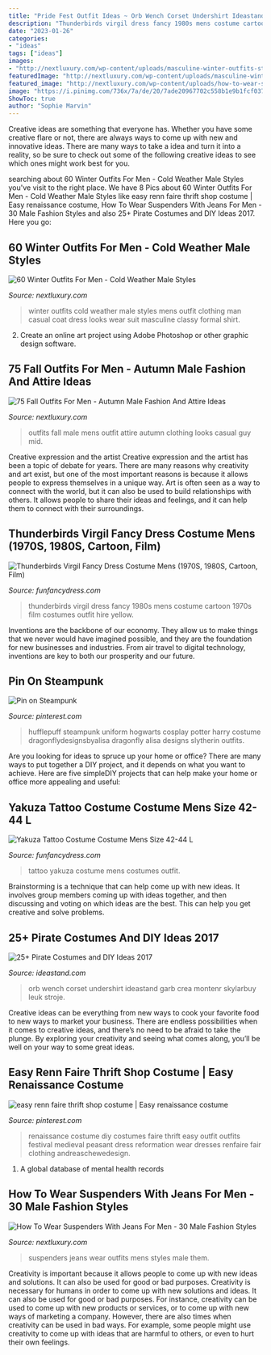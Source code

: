 ```yaml
---
title: "Pride Fest Outfit Ideas ~ Orb Wench Corset Undershirt Ideastand Garb Crea Montenr Skylarbuy Leuk Stroje"
description: "Thunderbirds virgil dress fancy 1980s mens costume cartoon 1970s film costumes outfit hire yellow"
date: "2023-01-26"
categories:
- "ideas"
tags: ["ideas"]
images:
- "http://nextluxury.com/wp-content/uploads/masculine-winter-outfits-style-ideas-for-men.jpg"
featuredImage: "http://nextluxury.com/wp-content/uploads/masculine-winter-outfits-style-ideas-for-men.jpg"
featured_image: "http://nextluxury.com/wp-content/uploads/how-to-wear-suspenders-with-jeans-outfits-mens-style-ideas.jpg"
image: "https://i.pinimg.com/736x/7a/de/20/7ade20967702c558b1e9b1fcf037e85f--hogwarts-uniform-hufflepuff-pride.jpg"
ShowToc: true
author: "Sophie Marvin"
---
```



Creative ideas are something that everyone has. Whether you have some creative flare or not, there are always ways to come up with new and innovative ideas. There are many ways to take a idea and turn it into a reality, so be sure to check out some of the following creative ideas to see which ones might work best for you.

	

		
searching about 60 Winter Outfits For Men - Cold Weather Male Styles you've visit to the right place. We have 8 Pics about 60 Winter Outfits For Men - Cold Weather Male Styles like easy renn faire thrift shop costume | Easy renaissance costume, How To Wear Suspenders With Jeans For Men - 30 Male Fashion Styles and also 25+ Pirate Costumes and DIY Ideas 2017. Here you go:
		
    
## 60 Winter Outfits For Men - Cold Weather Male Styles

<img loading=lazy src="http://nextluxury.com/wp-content/uploads/masculine-winter-outfits-style-ideas-for-men.jpg" onerror="this.onerror=null;this.src='https://tse2.mm.bing.net/th?id=OIP.YB3osOiR1lvz4M9JfoXRcAAAAA&amp;pid=15.1';" alt="60 Winter Outfits For Men - Cold Weather Male Styles">

_Source: nextluxury.com_

>winter outfits cold weather male styles mens outfit clothing man casual coat dress looks wear suit masculine classy formal shirt. 

	

2. Create an online art project using Adobe Photoshop or other graphic design software.

    
## 75 Fall Outfits For Men - Autumn Male Fashion And Attire Ideas

<img loading=lazy src="http://nextluxury.com/wp-content/uploads/mens-fall-outfits-outfit-style-ideas.jpg" onerror="this.onerror=null;this.src='https://tse4.mm.bing.net/th?id=OIP.l0RJaOsLG08nc9GTfQd8-gAAAA&amp;pid=15.1';" alt="75 Fall Outfits For Men - Autumn Male Fashion And Attire Ideas">

_Source: nextluxury.com_

>outfits fall male mens outfit attire autumn clothing looks casual guy mid. 

	

Creative expression and the artist
Creative expression and the artist has been a topic of debate for years. There are many reasons why creativity and art exist, but one of the most important reasons is because it allows people to express themselves in a unique way. Art is often seen as a way to connect with the world, but it can also be used to build relationships with others. It allows people to share their ideas and feelings, and it can help them to connect with their surroundings.

    
## Thunderbirds Virgil Fancy Dress Costume Mens (1970S, 1980S, Cartoon, Film)

<img loading=lazy src="https://www.funfancydress.com/media/catalog/product/cache/1/image/1200x/040ec09b1e35df139433887a97daa66f/S/M/SMF28919.jpg" onerror="this.onerror=null;this.src='https://tse4.mm.bing.net/th?id=OIP.uDl1WiX9UnNzAEsuAQigIgHaOO&amp;pid=15.1';" alt="Thunderbirds Virgil Fancy Dress Costume Mens (1970S, 1980S, Cartoon, Film)">

_Source: funfancydress.com_

>thunderbirds virgil dress fancy 1980s mens costume cartoon 1970s film costumes outfit hire yellow. 

	

Inventions are the backbone of our economy. They allow us to make things that we never would have imagined possible, and they are the foundation for new businesses and industries. From air travel to digital technology, inventions are key to both our prosperity and our future.

    
## Pin On Steampunk

<img loading=lazy src="https://i.pinimg.com/736x/7a/de/20/7ade20967702c558b1e9b1fcf037e85f--hogwarts-uniform-hufflepuff-pride.jpg" onerror="this.onerror=null;this.src='https://tse2.mm.bing.net/th?id=OIP.bbcw2ZdqGtItk3wUkNCZEgHaJ3&amp;pid=15.1';" alt="Pin on Steampunk">

_Source: pinterest.com_

>hufflepuff steampunk uniform hogwarts cosplay potter harry costume dragonflydesignsbyalisa dragonfly alisa designs slytherin outfits. 

	

Are you looking for ideas to spruce up your home or office? There are many ways to put together a DIY project, and it depends on what you want to achieve. Here are five simpleDIY projects that can help make your home or office more appealing and useful:

    
## Yakuza Tattoo Costume Costume Mens Size 42-44 L

<img loading=lazy src="https://www.funfancydress.com/media/catalog/product/cache/1/image/1200x/040ec09b1e35df139433887a97daa66f/S/A/SANC_4463_b.jpg" onerror="this.onerror=null;this.src='https://tse1.mm.bing.net/th?id=OIP.9KXLXE-6TwnvXFuTz2v5UQHaRj&amp;pid=15.1';" alt="Yakuza Tattoo Costume Costume Mens Size 42-44 L">

_Source: funfancydress.com_

>tattoo yakuza costume mens costumes outfit. 

	

Brainstorming is a technique that can help come up with new ideas. It involves group members coming up with ideas together, and then discussing and voting on which ideas are the best. This can help you get creative and solve problems.

    
## 25+ Pirate Costumes And DIY Ideas 2017

<img loading=lazy src="https://ideastand.com/wp-content/uploads/2017/09/pirate-costume-diy/24-pirate-costume-diy-ideas-tutorials.jpg" onerror="this.onerror=null;this.src='https://tse3.mm.bing.net/th?id=OIP.SnjsNWYFrYTB0R6aNF8BxQHaQi&amp;pid=15.1';" alt="25+ Pirate Costumes and DIY Ideas 2017">

_Source: ideastand.com_

>orb wench corset undershirt ideastand garb crea montenr skylarbuy leuk stroje. 

	

Creative ideas can be everything from new ways to cook your favorite food to new ways to market your business. There are endless possibilities when it comes to creative ideas, and there’s no need to be afraid to take the plunge. By exploring your creativity and seeing what comes along, you’ll be well on your way to some great ideas.

    
## Easy Renn Faire Thrift Shop Costume | Easy Renaissance Costume

<img loading=lazy src="https://i.pinimg.com/736x/f6/f6/28/f6f6285c49f83894ccfdac17a0d9a12e--thrift-store-outfits-thrift-stores.jpg" onerror="this.onerror=null;this.src='https://tse4.mm.bing.net/th?id=OIP.46PdrxJVmzviVAwM_LYekgHaJ2&amp;pid=15.1';" alt="easy renn faire thrift shop costume | Easy renaissance costume">

_Source: pinterest.com_

>renaissance costume diy costumes faire thrift easy outfit outfits festival medieval peasant dress reformation wear dresses renfaire fair clothing andreaschewedesign. 

	

1. A global database of mental health records 

    
## How To Wear Suspenders With Jeans For Men - 30 Male Fashion Styles

<img loading=lazy src="http://nextluxury.com/wp-content/uploads/how-to-wear-suspenders-with-jeans-outfits-mens-style-ideas.jpg" onerror="this.onerror=null;this.src='https://tse1.mm.bing.net/th?id=OIP.LOE8sugelbrAlw-8FUcB6AAAAA&amp;pid=15.1';" alt="How To Wear Suspenders With Jeans For Men - 30 Male Fashion Styles">

_Source: nextluxury.com_

>suspenders jeans wear outfits mens styles male them. 

	

Creativity is important because it allows people to come up with new ideas and solutions. It can also be used for good or bad purposes.
Creativity is necessary for humans in order to come up with new solutions and ideas. It can also be used for good or bad purposes. For instance, creativity can be used to come up with new products or services, or to come up with new ways of marketing a company. However, there are also times when creativity can be used in bad ways. For example, some people might use creativity to come up with ideas that are harmful to others, or even to hurt their own feelings.

